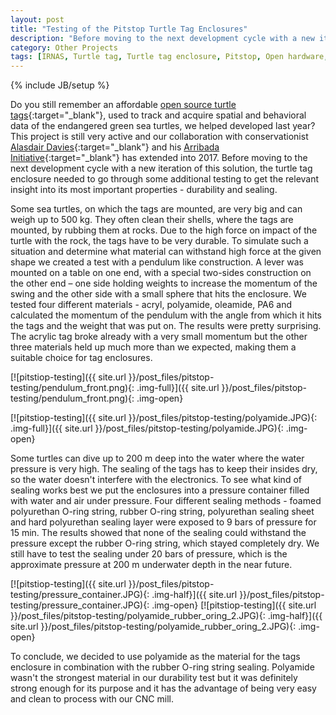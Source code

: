 ```yaml
---
layout: post
title: "Testing of the Pitstop Turtle Tag Enclosures"
description: "Before moving to the next development cycle with a new iteration of Pitstop turtle tag enclosures, it needed to go through some additional testing to get relevant insight into its most important properties - durability and sealing."
category: Other Projects
tags: [IRNAS, Turtle tag, Turtle tag enclosure, Pitstop, Open hardware, Conservation, Arribada Initiative]
---
```

{% include JB/setup %}

Do you still remember an affordable [open source turtle tags](http://irnas.eu/other%20projects/2016/11/22/turtle-tag-and-turtle-camera-enclosure-development-to-help-save-sea-turtles){:target="_blank"}, used to track and acquire spatial and behavioral data of the endangered green sea turtles, we helped developed last year? This project is still very active and our collaboration with conservationist [Alasdair Davies](https://twitter.com/Al2kA){:target="_blank"} and his [Arribada Initiative](http://blog.arribada.org/){:target="_blank"} has extended into 2017. Before moving to the next development cycle with a new iteration of this solution, the turtle tag enclosure needed to go through some additional testing to get the relevant insight into its most important properties - durability and sealing.

Some sea turtles, on which the tags are mounted, are very big and can weigh up to 500 kg. They often clean their shells, where the tags are mounted, by rubbing them at rocks. Due to the high force on impact of the turtle with the rock, the tags have to be very durable. To simulate such a situation and determine what material can withstand high force at the given shape we created a test with a pendulum like construction. A lever was mounted on a table on one end, with a special two-sides construction on the other end – one side holding weights to increase the momentum of the swing and the other side with a small sphere that hits the enclosure. We tested four different materials - acryl, polyamide, oleamide, PA6 and calculated the momentum of the pendulum with the angle from which it hits the tags and the weight that was put on. The results were pretty surprising. The acrylic tag broke already with a very small momentum but the other three materials held up much more than we expected, making them a suitable choice for tag enclosures.

[![pitstiop-testing]({{ site.url }}/post_files/pitstop-testing/pendulum_front.png){: .img-full}]({{ site.url }}/post_files/pitstop-testing/pendulum_front.png){: .img-open}

[![pitstiop-testing]({{ site.url }}/post_files/pitstop-testing/polyamide.JPG){: .img-full}]({{ site.url }}/post_files/pitstop-testing/polyamide.JPG){: .img-open}

Some turtles can dive up to 200 m deep into the water where the water pressure is very high. The sealing of the tags has to keep their insides dry, so the water doesn't interfere with the electronics. To see what kind of sealing works best we put the enclosures into a pressure container filled with water and air under pressure. Four different sealing methods - foamed polyurethan O-ring string, rubber O-ring string, polyurethan sealing sheet and hard polyurethan sealing layer were exposed to 9 bars of pressure for 15 min. The results showed that none of the sealing could withstand the pressure except the rubber O-ring string, which stayed completely dry. We still have to test the sealing under 20 bars of pressure, which is the approximate pressure at 200 m underwater depth in the near future.

[![pitstiop-testing]({{ site.url }}/post_files/pitstop-testing/pressure_container.JPG){: .img-half}]({{ site.url }}/post_files/pitstop-testing/pressure_container.JPG){: .img-open}
[![pitstiop-testing]({{ site.url }}/post_files/pitstop-testing/polyamide_rubber_oring_2.JPG){: .img-half}]({{ site.url }}/post_files/pitstop-testing/polyamide_rubber_oring_2.JPG){: .img-open}

To conclude, we decided to use polyamide as the material for the tags enclosure in combination with the rubber O-ring string sealing. Polyamide wasn't the strongest material in our durability test but it was definitely strong enough for its purpose and it has the advantage of being very easy and clean to process with our CNC mill. 




